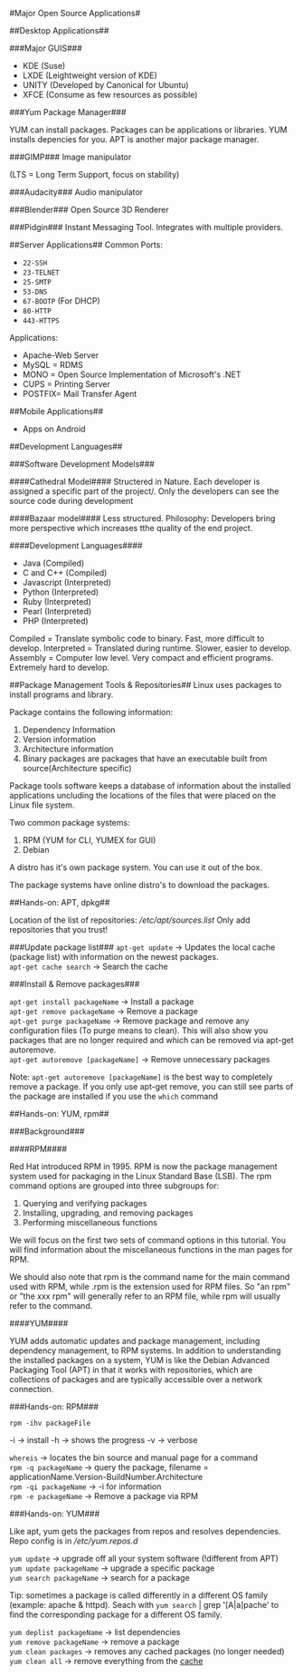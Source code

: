 #Major Open Source Applications#

##Desktop Applications##

###Major GUIS###
* KDE (Suse)
* LXDE (Leightweight version of KDE)
* UNITY (Developed by Canonical for Ubuntu)
* XFCE (Consume as few resources as possible)

###Yum Package Manager###

YUM can install packages. Packages can be applications or libraries. YUM installs depencies for you. APT is another major package manager.

###GIMP###
Image manipulator

(LTS = Long Term Support, focus on stability)

###Audacity###
Audio manipulator

###Blender###
Open Source 3D Renderer

###Pidgin###
Instant Messaging Tool. Integrates with multiple providers.

##Server Applications##
Common Ports:
* `22-SSH`
* `23-TELNET`
* `25-SMTP`
* `53-DNS`
* `67-BOOTP` (For DHCP)
* `80-HTTP`
* `443-HTTPS`

Applications:
* Apache-Web Server
* MySQL  = RDMS
* MONO   = Open Source Implementation of Microsoft's .NET
* CUPS   = Printing Server
* POSTFIX= Mail Transfer Agent

##Mobile Applications##
* Apps on Android

##Development Languages##

###Software Development Models###

####Cathedral Model####
Structered in Nature. Each developer is assigned a specific part of the project/. Only the developers can see the source code during development

####Bazaar model####
Less structured. Philosophy: Developers bring more perspective which increases tthe quality of the end project.

####Development Languages####
* Java (Compiled)
* C and C++ (Compiled)
* Javascript (Interpreted)
* Python (Interpreted)
* Ruby (Interpreted)
* Pearl (Interpreted)
* PHP (Interpreted)

Compiled    = Translate symbolic code to binary. Fast, more difficult to develop.
Interpreted = Translated during runtime. Slower, easier to develop.
Assembly    = Computer low level. Very compact and efficient programs. Extremely hard to develop.

##Package Management Tools & Repositories##
Linux uses packages to install programs and library.

Package contains the following information:

1. Dependency Information
2. Version information
3. Architecture information
4. Binary packages are packages that have an executable built from source(Architecture specific)

Package tools software keeps a database of information about the installed applications uncluding the locations of the files that were placed on the Linux file system.

Two common package systems:

1. RPM (YUM for CLI, YUMEX for GUI)
2. Debian 

A distro has it's own package system. You can use it out of the box.

The package systems have online distro's to download the packages.

##Hands-on: APT, dpkg##

Location of the list of repositories:
*/etc/apt/sources.list*
Only add repositories that you trust!

###Update package list###
`apt-get update` -> Updates the local cache (package list) with information on the newest packages.  
`apt-get cache search` -> Search the cache  

###Install & Remove packages###

`apt-get install packageName` -> Install a package  
`apt-get remove packageName` -> Remove a package  
`apt-get purge packageName` -> Remove package and remove any configuration files (To purge means to clean). This will also show you packages that are no longer required and which can be removed via apt-get autoremove.  
`apt-get autoremove [packageName]` -> Remove unnecessary packages  

Note: `apt-get autoremove [packageName]` is the best way to completely remove a package. If you only use apt-get remove, you can still see parts of the package are installed if you use the `which` command

##Hands-on: YUM, rpm##

###Background###

####RPM####

Red Hat introduced RPM in 1995. RPM is now the package management system used for packaging in the Linux Standard Base (LSB). The rpm command options are grouped into three subgroups for:

1. Querying and verifying packages
2. Installing, upgrading, and removing packages
3. Performing miscellaneous functions

We will focus on the first two sets of command options in this tutorial. You will find information about the miscellaneous functions in the man pages for RPM.

We should also note that rpm is the command name for the main command used with RPM, while .rpm is the extension used for RPM files. So "an rpm" or "the xxx rpm" will generally refer to an RPM file, while rpm will usually refer to the command.

####YUM####

YUM adds automatic updates and package management, including dependency management, to RPM systems. In addition to understanding the installed packages on a system, YUM is like the Debian Advanced Packaging Tool (APT) in that it works with repositories, which are collections of packages and are typically accessible over a network connection.

###Hands-on: RPM###

`rpm -ihv packageFile`

-i -> install
-h -> shows the progress
-v -> verbose

`whereis` -> locates the bin source and manual page for a command  
`rpm -q packageName` -> query the package, filename = applicationName.Version-BuildNumber.Architecture  
`rpm -qi packageName` -> -i for information  
`rpm -e packageName` -> Remove a package via RPM  

###Hands-on: YUM###

Like apt, yum gets the packages from repos and resolves dependencies.
Repo config is in */etc/yum.repos.d*

`yum update` -> upgrade off all your system software (!different from APT)  
`yum update packageName` -> upgrade a specific package  
`yum search packageName` -> search for a package  

Tip: sometimes a package is called differently in a different OS family (example: apache & httpd). Seach with `yum search` | grep '[A|a]pache' to find the corresponding package for a different OS family.

`yum deplist packageName` -> list dependencies  
`yum remove packageName` -> remove a package  
`yum clean packages` -> removes any cached packages (no longer needed)  
`yum clean all` -> remove everything from the [cache](https://access.redhat.com/documentation/en-US/Red_Hat_Enterprise_Linux/6/html/Deployment_Guide/sec-Working_with_Yum_Cache.html#tabl-Yum-clean_options)  
